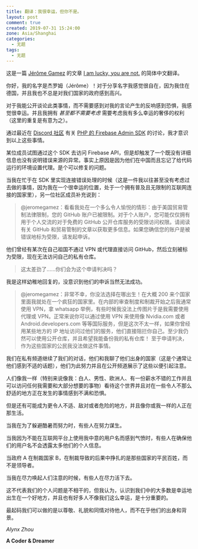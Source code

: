 ```yaml
---
title: 翻译：我很幸运，但你不是。
layout: post
comment: true
created: 2019-07-31 15:24:00
zone: Asia/Shanghai
categories:
  - 无题
tags:
  - 无题
---
```

这是一篇 [Jérôme Gamez](https://dev.to/jeromegamez) 的文章 [I am lucky, you are not.](https://dev.to/jeromegamez/i-am-lucky-you-are-not-2eco) 的简体中文翻译。

<!--more-->

你好，我的名字是杰罗姆（Jérôme）！对于分享名字我感觉很自在，因为我住在德国，并且我也不总是对我们国家的政府感到高兴。

对于我能公开谈论此类事情，而不需要感到对我的言论产生的反响感到恐惧，我感觉很幸运。并且我拥有 *甚至都不需要考虑* 需要考虑我有多么幸运的奢侈的权利（这里的重复是有意为之）。

通过最近在 [Discord 社区](https://discord.gg/nbgVfty) 有关 [PHP 的 Firebase Admin SDK](https://github.com/kreait/firebase-php) 的讨论，我才意识到以上这些事情。

某位成员试图通过这个 SDK 去访问 Firebase API，但是却触发了一个既没有详细信息也没有说明错误来源的异常。事实上原因是因为他们在中国而且忘记了给代码运行的环境设置代理。是个可以修复的问题。

当我在忙于在 SDK 里实现连接错误处理的时候（这是一件我以往甚至没有考虑过去做的事情，因为我在一个很幸运的位置，处于一个拥有普及且无限制的互联网连接的国家里），另一位社区成员补充说到：

> @jeromegamez：看看我处在一个多么令人愉悦的情形：由于美国贸易管制法律限制，您的 GitHub 账户已被限制。对于个人账户，您可能仅仅拥有用于个人交流的对于免费的 GitHub 公开仓库服务的受限访问权限。请阅读有关 GitHub 和贸易管制的文章以获取更多信息。如果您确信您的账户是被错误地标为受限，请发起申诉。

他们曾经有某次在自己祖国不通过 VPN 或代理直接访问 GitHub，然后立刻被标为受限，现在无法访问自己的私有仓库。

> 这太差劲了……你们会为这个申请判决吗？

我是这样幼稚地回复的，没意识到他们的申诉当然无法成功。

> @jeromegamez：非常不幸，你没法选择在哪出生！在大概 200 来个国家里面我就处在一个疯狂的国家里。在内部的审查制度和制裁开始之后我通常使用 VPN，拿 whatsapp 举例，有些时候我没法上传图片于是我需要使用代理或 VPN。正常来说你可以通过使用 VPN 来使用像 Nvidia.com 或者 Android.developers.com 等等国际服务，但是这次不太一样，如果你曾经用某些地方的 IP 地址访问过他们的服务，他们直接阻拦你自己。至少我仍然可以使用公开仓库，并且希望我能备份我的私有仓库！
> 至于申请判决，作为这些国家的公民我没法做这件事情。

我们在私有频道继续了我们的对话，他们和我聊了他们出身的国家（这是个通常让他们感到不适的话题），他们为此努力并且在公开频道展示了这些以便引起注意。

人们像我一样（特别来说像我：白人、男性、欧洲人、有一份薪水不错的工作并且可以访问任何我需要和大部分想要的事物）看待这个世界并且对在一些令人不那么舒适的地方正在发生的事情感到不满和恐惧。

但是还有可能成为更令人不适、敌对或者危险的地方，并且像你或我一样的人正在那生活。

当我在为了躲避酷暑而努力时，有些人在努力谋生。

当我因为不能在互联网平台上使用我中意的用户名而感到气愤时，有些人在确保他们的用户名不会透露太多他们的个人信息。

当政府 A 在制裁国家 B，在制裁导致的后果中挣扎的是那些国家的平民百姓，而不是领导者。

当我在尽力唤起人们注意的时候，有些人在尽力活下去。

这不代表我们的个人问题是不相干的，但我认为，认识到我们中的大多数是幸运地出生在一个好地方，并且也有好多人不像我们这么幸运，是十分重要的。

最起码我们可以做的是以尊敬、礼貌和同情对待他人，而不在乎他们的出身和背景。

*Alynx Zhou*

**A Coder & Dreamer**
